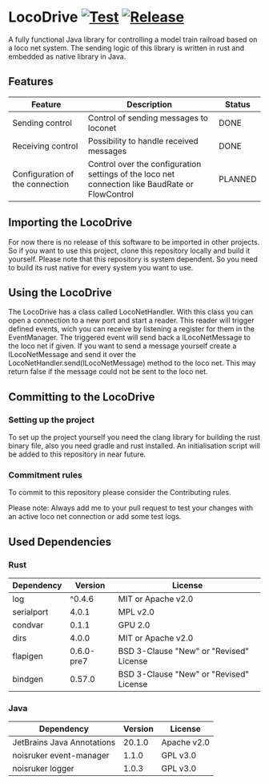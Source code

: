 # LocoDrive [![Test](https://github.com/juhu1705/Locodrive/actions/workflows/codeql-analysis.yml/badge.svg)](https://github.com/juhu1705/Locodrive/actions/workflows/codeql-analysis.yml) [![Release](https://github.com/juhu1705/Locodrive/actions/workflows/codeql-release.yml/badge.svg)](https://github.com/juhu1705/Locodrive/actions/workflows/codeql-release.yml)

A fully functional Java library for controlling a model train railroad based on a loco net system. The sending logic of this library is written in rust and embedded as native library in Java.

## Features
| Feature                          | Description                                                                                     | Status  |
|----------------------------------|-------------------------------------------------------------------------------------------------|---------|
| Sending control                  | Control of sending messages to loconet                                                          | DONE    |
| Receiving control                | Possibility to handle received messages                                                         | DONE    |
| Configuration of the connection  | Control over the configuration settings of the loco net connection like BaudRate or FlowControl | PLANNED |

## Importing the LocoDrive

For now there is no release of this software to be imported in other projects. So if you want to use this project, clone this repository locally and build it yourself. Please note that this repository is system dependent. So you need to build its rust native for every system you want to use.

## Using the LocoDrive

The LocoDrive has a class called LocoNetHandler. With this class you can open a connection to a new port and start a reader. This reader will trigger defined events, wich you can receive by listening a register for them in the EventManager. The triggered event will send back a ILocoNetMessage to the loco net if given. If you want to send a message yourself create a ILocoNetMessage and send it over the LocoNetHandler.send(ILocoNetMessage) method to the loco net. This may return false if the message could not be sent to the loco net.

## Committing to the LocoDrive

### Setting up the project

To set up the project yourself you need the clang library for building the rust binary file, also you need gradle and rust installed. An initialisation script will be added to this repository in near future.

### Commitment rules

To commit to this repository please consider the Contributing rules.

Please note: Always add me to your pull request to test your changes with an active loco net connection or add some test logs.

## Used Dependencies

### Rust

| Dependency | Version    | License                                 |
|------------|------------|-----------------------------------------|
| log        | ^0.4.6     | MIT or Apache v2.0                      |
| serialport | 4.0.1      | MPL v2.0                                |
| condvar    | 0.1.1      | GPU 2.0                                 |
| dirs       | 4.0.0      | MIT or Apache v2.0                      |
| flapigen   | 0.6.0-pre7 | BSD 3-Clause "New" or "Revised" License |
| bindgen    | 0.57.0     | BSD 3-Clause "New" or "Revised" License |

### Java

| Dependency                 | Version | License     |
|----------------------------|---------|-------------|
| JetBrains Java Annotations | 20.1.0  | Apache v2.0 |
| noisruker event-manager    | 1.1.0   | GPL v3.0    |
| noisruker logger           | 1.0.3   | GPL v3.0    |
